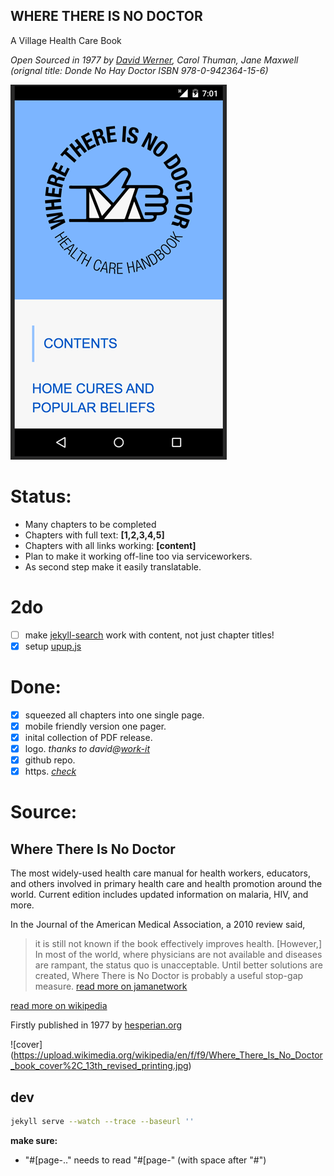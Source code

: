 WHERE THERE IS NO DOCTOR
---
A Village Health Care Book

_Open Sourced in 1977 by [David Werner](http://davidbwerner.info/), Carol Thuman, Jane Maxwell
(orignal title: Donde No Hay Doctor ISBN	978-0-942364-15-6)_


![app logo](screen.png)


# Status:
- Many chapters to be completed
- Chapters with full text: **[1,2,3,4,5]**
- Chapters with all links working: **[content]**
- Plan to make it working off-line too via serviceworkers.
- As second step make it easily translatable.

# 2do
- [ ] make [jekyll-search](https://github.com/christian-fei/Simple-Jekyll-Search) work with content, not just chapter titles!
- [X] setup [upup.js](https://github.com/TalAter/UpUp)

# Done:
- [X] squeezed all chapters into one single page.
- [X] mobile friendly version one pager.
- [X] inital collection of PDF release.
- [X] logo. _thanks to david@[work-it](http://work-it.it)_
- [X] github repo.
- [X] https. _[check](https://junglesta.github.io/wherenodoctor/)_

# Source:

## Where There Is No Doctor
The most widely-used health care manual for health workers, educators, and others involved in primary health care and health promotion around the world. Current edition includes updated information on malaria, HIV, and more.


In the Journal of the American Medical Association, a 2010 review said,

>it is still not known if the book effectively improves health. [However,] In most of the world, where physicians are not available and diseases are rampant, the status quo is unacceptable. Until better solutions are created, Where There is No Doctor is probably a useful stop-gap measure. [read more on jamanetwork](https://dx.doi.org/10.1001%2Fjama.2010.244)

[read more on wikipedia](https://en.wikipedia.org/wiki/Where_There_Is_No_Doctor)

Firstly published in 1977 by [hesperian.org](http://hesperian.org/books-and-resources/)

![cover] (https://upload.wikimedia.org/wikipedia/en/f/f9/Where_There_Is_No_Doctor_book_cover%2C_13th_revised_printing.jpg)


## dev
```sh
jekyll serve --watch --trace --baseurl ''
```


**make sure:**

 - "#[page-.." needs to read "#[page-" (with space after "#")

